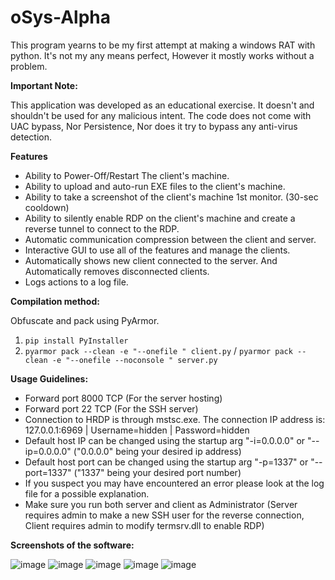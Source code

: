 # oSys-Alpha
This program yearns to be my first attempt at making a windows RAT with python.
It's not my any means perfect, However it mostly works without a problem.

**Important Note:**

This application was developed as an educational exercise. It doesn't and shouldn't be used for any malicious intent.
The code does not come with UAC bypass, Nor Persistence, Nor does it try to bypass any anti-virus detection.


**Features**

- Ability to Power-Off/Restart The client's machine.
- Ability to upload and auto-run EXE files to the client's machine.
- Ability to take a screenshot of the client's machine 1st monitor. (30-sec cooldown)
- Ability to silently enable RDP on the client's machine and create a reverse tunnel to connect to the RDP.
- Automatic communication compression between the client and server.
- Interactive GUI to use all of the features and manage the clients.
- Automatically shows new client connected to the server. And Automatically removes disconnected clients.
- Logs actions to a log file.



**Compilation method:**

Obfuscate and pack using PyArmor.
1. `pip install PyInstaller`
2.  `pyarmor pack --clean -e "--onefile " client.py` / `pyarmor pack --clean -e "--onefile --noconsole " server.py`


**Usage Guidelines:**

- Forward port 8000 TCP (For the server hosting)
- Forward port 22 TCP (For the SSH server)
- Connection to HRDP is through mstsc.exe. The connection IP address is: 127.0.0.1:6969 | Username=hidden | Password=hidden
- Default host IP can be changed using the startup arg "-i=0.0.0.0" or "--ip=0.0.0.0" ("0.0.0.0" being your desired ip address)
- Default host port can be changed using the startup arg "-p=1337" or "--port=1337" ("1337" being your desired port number)
- If you suspect you may have encountered an error please look at the log file for a possible explanation.
- Make sure you run both server and client as Administrator (Server requires admin to make a new SSH user for the reverse connection, Client requires admin to modify termsrv.dll to enable RDP)




**Screenshots of the software:**

![image](https://user-images.githubusercontent.com/60044819/138569425-d25b0b7d-c271-4b5d-bffb-eb795e1c67a8.png)
![image](https://user-images.githubusercontent.com/60044819/138569440-09373532-3684-449e-92eb-27e5496eb497.png)
![image](https://user-images.githubusercontent.com/60044819/138569445-fcc773bb-3fd6-4680-9f27-45ef35ea8d2f.png)
![image](https://user-images.githubusercontent.com/60044819/138569447-2dcbc572-eabd-4694-ba90-9d484e74df25.png)
![image](https://user-images.githubusercontent.com/60044819/138569452-c0d028a9-7ecb-4352-bd9f-8bec990e280a.png)

